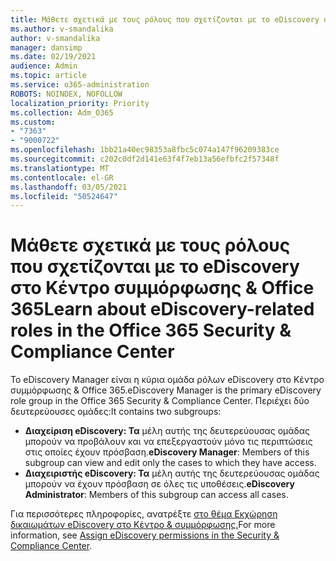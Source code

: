 ```yaml
---
title: Μάθετε σχετικά με τους ρόλους που σχετίζονται με το eDiscovery στο Κέντρο συμμόρφωσης & Office 365
ms.author: v-smandalika
author: v-smandalika
manager: dansimp
ms.date: 02/19/2021
audience: Admin
ms.topic: article
ms.service: o365-administration
ROBOTS: NOINDEX, NOFOLLOW
localization_priority: Priority
ms.collection: Adm_O365
ms.custom:
- "7363"
- "9000722"
ms.openlocfilehash: 1bb21a40ec98353a8fbc5c074a147f96209383ce
ms.sourcegitcommit: c202c0df2d141e63f4f7eb13a56efbfc2f57348f
ms.translationtype: MT
ms.contentlocale: el-GR
ms.lasthandoff: 03/05/2021
ms.locfileid: "50524647"
---
```

# <a name="learn-about-ediscovery-related-roles-in-the-office-365-security--compliance-center"></a><span data-ttu-id="fe84f-102">Μάθετε σχετικά με τους ρόλους που σχετίζονται με το eDiscovery στο Κέντρο συμμόρφωσης & Office 365</span><span class="sxs-lookup"><span data-stu-id="fe84f-102">Learn about eDiscovery-related roles in the Office 365 Security & Compliance Center</span></span>

<span data-ttu-id="fe84f-103">Το eDiscovery Manager είναι η κύρια ομάδα ρόλων eDiscovery στο Κέντρο συμμόρφωσης & Office 365.</span><span class="sxs-lookup"><span data-stu-id="fe84f-103">eDiscovery Manager is the primary eDiscovery role group in the Office 365 Security & Compliance Center.</span></span> <span data-ttu-id="fe84f-104">Περιέχει δύο δευτερεύουσες ομάδες:</span><span class="sxs-lookup"><span data-stu-id="fe84f-104">It contains two subgroups:</span></span>

- <span data-ttu-id="fe84f-105">**Διαχείριση eDiscovery: Τα** μέλη αυτής της δευτερεύουσας ομάδας μπορούν να προβάλουν και να επεξεργαστούν μόνο τις περιπτώσεις στις οποίες έχουν πρόσβαση.</span><span class="sxs-lookup"><span data-stu-id="fe84f-105">**eDiscovery Manager**: Members of this subgroup can view and edit only the cases to which they have access.</span></span>
- <span data-ttu-id="fe84f-106">**Διαχειριστής eDiscovery: Τα** μέλη αυτής της δευτερεύουσας ομάδας μπορούν να έχουν πρόσβαση σε όλες τις υποθέσεις.</span><span class="sxs-lookup"><span data-stu-id="fe84f-106">**eDiscovery Administrator**: Members of this subgroup can access all cases.</span></span>

<span data-ttu-id="fe84f-107">Για περισσότερες πληροφορίες, ανατρέξτε [στο θέμα Εκχώρηση δικαιωμάτων eDiscovery στο Κέντρο & συμμόρφωσης.](https://docs.microsoft.com/microsoft-365/compliance/assign-ediscovery-permissions)</span><span class="sxs-lookup"><span data-stu-id="fe84f-107">For more information, see [Assign eDiscovery permissions in the Security & Compliance Center](https://docs.microsoft.com/microsoft-365/compliance/assign-ediscovery-permissions).</span></span>